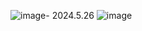 ![image](https://github.com/Cunninger/background-backmanage/assets/113076850/c1414eca-910e-4118-b5dc-93543c30a57f)- 2024.5.26
![image](https://github.com/Cunninger/background-backmanage/assets/113076850/6e7b513c-03a1-47af-a16c-1325cd57405d)
